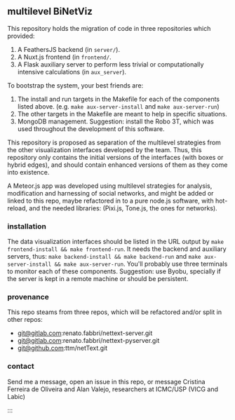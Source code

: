 ## multilevel BiNetViz
This repository holds the migration of code in three repositories which provided:
1. A FeathersJS backend (in `server/`).
2. A Nuxt.js frontend (in `frontend/`.
3. A Flask auxiliary server to perform less trivial or computationally intensive calculations (in `aux_server`).


To bootstrap the system, your best friends are:
1. The install and run targets in the Makefile for each of the components listed above.  (e.g. `make aux-server-install` and `make aux-server-run`)
2. The other targets in the Makefile are meant to help in specific situations.
3. MongoDB management. Suggestion: install the Robo 3T, which was used throughout the development of this software.


This repository is proposed as separation of the multilevel strategies from the other visualization interfaces
developed by the team.
Thus, this repository only contains the initial versions of the interfaces (with boxes or hybrid edges),
and should contain enhanced versions of them as they come into existence.

A Meteor.js app was developed using multilevel strategies for analysis, modification and harnessing of social networks,
and might be added or linked to this repo, maybe refactored in to a pure node.js software, with hot-reload, and the needed
libraries: (Pixi.js, Tone.js, the ones for networks).


### installation
The data visualization interfaces should be listed in the URL output by `make frontend-install && make frontend-run`.
It needs the backend and auxiliary servers, thus: `make backend-install && make backend-run` and `make aux-server-install && make aux-server-run`.
You'll probably use three terminals to monitor each of these components.
Suggestion: use Byobu, specially if the server is kept in a remote machine or should be persistent.

### provenance
This repo steams from three repos, which will be refactored and/or split in other repos:
- git@gitlab.com:renato.fabbri/nettext-server.git
- git@gitlab.com:renato.fabbri/nettext-pyserver.git
- git@github.com:ttm/netText.git

### contact
Send me a message, open an issue in this repo,
or message Cristina Ferreira de Oliveira and Alan Valejo,
researchers at ICMC/USP (VICG and Labic)

:::
